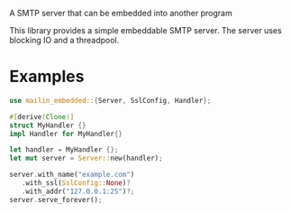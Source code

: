 
A SMTP server that can be embedded into another program

This library provides a simple embeddable SMTP server. The
server uses blocking IO and a threadpool.

# Examples
```rust
use mailin_embedded::{Server, SslConfig, Handler};

#[derive(Clone)]
struct MyHandler {}
impl Handler for MyHandler{}

let handler = MyHandler {};
let mut server = Server::new(handler);

server.with_name("example.com")
   .with_ssl(SslConfig::None)?
   .with_addr("127.0.0.1:25")?;
server.serve_forever();
```

